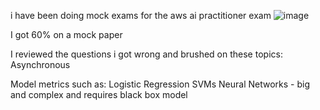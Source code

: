 i have been doing mock exams for the aws ai practitioner exam
![image](https://github.com/user-attachments/assets/e834b281-7090-448e-b93f-6fb6c3b4fb52)

I got 60% on a mock paper

I reviewed the questions i got wrong and brushed on these topics:
Asynchronous 

Model metrics such as:
Logistic Regression
SVMs
Neural Networks - big and complex and requires black box model
